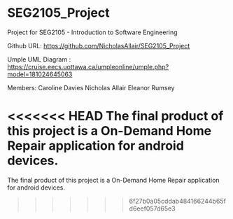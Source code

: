 # SEG2105_Project
Project for SEG2105 - Introduction to Software Engineering

Github URL: https://github.com/NicholasAllair/SEG2105_Project

Umple UML Diagram : https://cruise.eecs.uottawa.ca/umpleonline/umple.php?model=181024645063

Members:
Caroline Davies
Nicholas Allair
Eleanor Rumsey

<<<<<<< HEAD
The final product of this project is a On-Demand Home Repair application for android devices.
=======
The final product of this project is a On-Demand Home Repair application for android devices.
>>>>>>> 6f27b0a05cddab484166244b65fd6eef057d65e3
